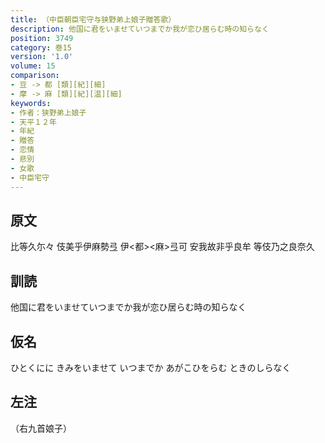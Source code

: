 ```yaml
---
title: （中臣朝臣宅守与狭野弟上娘子贈答歌）
description: 他国に君をいませていつまでか我が恋ひ居らむ時の知らなく
position: 3749
category: 巻15
version: '1.0'
volume: 15
comparison:
- 豆 -> 都 [類][紀][細]
- 摩 -> 麻 [類][紀][温][細]
keywords:
- 作者：狭野弟上娘子
- 天平１２年
- 年紀
- 贈答
- 恋情
- 悲別
- 女歌
- 中臣宅守
---
```


## 原文

比等久尓々 伎美乎伊麻勢弖 伊<都><麻>弖可 安我故非乎良牟 等伎乃之良奈久

## 訓読

他国に君をいませていつまでか我が恋ひ居らむ時の知らなく

## 仮名

ひとくにに きみをいませて いつまでか あがこひをらむ ときのしらなく

## 左注

（右九首娘子）

